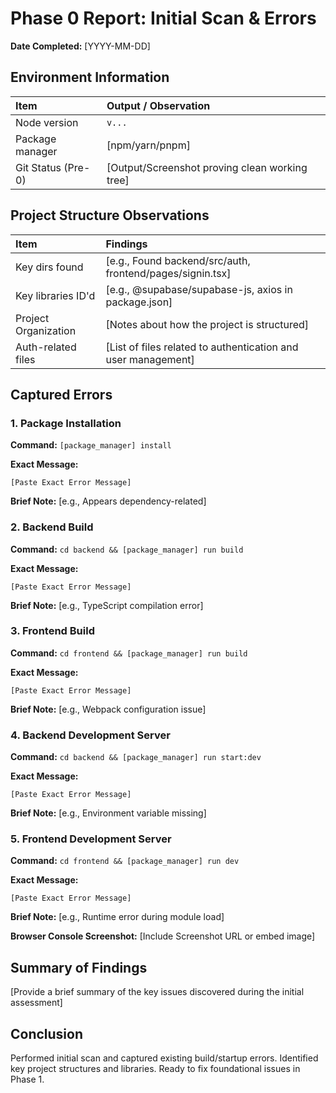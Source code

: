 # Phase 0 Report: Initial Scan & Errors

**Date Completed:** [YYYY-MM-DD]

## Environment Information

| Item              | Output / Observation                                  |
| :---------------- | :---------------------------------------------------- |
| Node version      | `v...`                                                |
| Package manager   | [npm/yarn/pnpm]                                       |
| Git Status (Pre-0) | [Output/Screenshot proving clean working tree]        |

## Project Structure Observations

| Item              | Findings                                             |
| :---------------- | :--------------------------------------------------- |
| Key dirs found    | [e.g., Found backend/src/auth, frontend/pages/signin.tsx] |
| Key libraries ID'd | [e.g., @supabase/supabase-js, axios in package.json]  |
| Project Organization | [Notes about how the project is structured] |
| Auth-related files | [List of files related to authentication and user management] |

## Captured Errors

### 1. Package Installation

**Command:** `[package_manager] install`

**Exact Message:**

```
[Paste Exact Error Message]
```

**Brief Note:** [e.g., Appears dependency-related]

### 2. Backend Build

**Command:** `cd backend && [package_manager] run build`

**Exact Message:**

```
[Paste Exact Error Message]
```

**Brief Note:** [e.g., TypeScript compilation error]

### 3. Frontend Build

**Command:** `cd frontend && [package_manager] run build`

**Exact Message:**

```
[Paste Exact Error Message]
```

**Brief Note:** [e.g., Webpack configuration issue]

### 4. Backend Development Server

**Command:** `cd backend && [package_manager] run start:dev`

**Exact Message:**

```
[Paste Exact Error Message]
```

**Brief Note:** [e.g., Environment variable missing]

### 5. Frontend Development Server

**Command:** `cd frontend && [package_manager] run dev`

**Exact Message:**

```
[Paste Exact Error Message]
```

**Brief Note:** [e.g., Runtime error during module load]

**Browser Console Screenshot:** [Include Screenshot URL or embed image]

## Summary of Findings

[Provide a brief summary of the key issues discovered during the initial assessment]

## Conclusion

Performed initial scan and captured existing build/startup errors. Identified key project structures and libraries. Ready to fix foundational issues in Phase 1.

